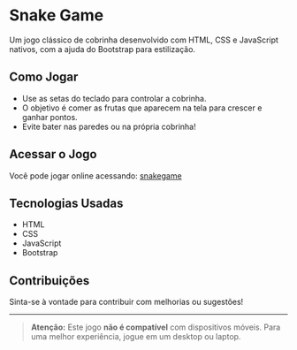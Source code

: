 # Snake Game

Um jogo clássico de cobrinha desenvolvido com HTML, CSS e JavaScript nativos, com a ajuda do Bootstrap para estilização.

## Como Jogar

- Use as setas do teclado para controlar a cobrinha.
- O objetivo é comer as frutas que aparecem na tela para crescer e ganhar pontos.
- Evite bater nas paredes ou na própria cobrinha!

## Acessar o Jogo

Você pode jogar online acessando: [snakegame](https://samuel-sabinodasilva1303.github.io/snakegame/)

## Tecnologias Usadas

- HTML
- CSS
- JavaScript
- Bootstrap

## Contribuições

Sinta-se à vontade para contribuir com melhorias ou sugestões!

---

> **Atenção:** Este jogo **não é compatível** com dispositivos móveis. Para uma melhor experiência, jogue em um desktop ou laptop.

